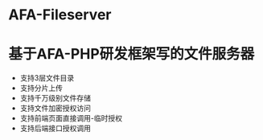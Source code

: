 # AFA-Fileserver

# 基于AFA-PHP研发框架写的文件服务器

- 支持3层文件目录
- 支持分片上传
- 支持千万级别文件存储
- 支持文件加密授权访问
- 支持前端页面直接调用-临时授权
- 支持后端接口授权调用

